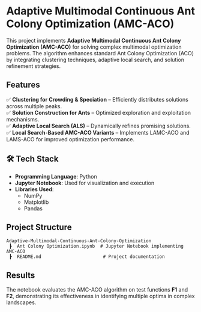 # Adaptive Multimodal Continuous Ant Colony Optimization (AMC-ACO)

This project implements **Adaptive Multimodal Continuous Ant Colony Optimization (AMC-ACO)** for solving complex multimodal optimization problems. The algorithm enhances standard Ant Colony Optimization (ACO) by integrating clustering techniques, adaptive local search, and solution refinement strategies.

## Features

✅ **Clustering for Crowding & Speciation** – Efficiently distributes solutions across multiple peaks.  
✅ **Solution Construction for Ants** – Optimized exploration and exploitation mechanisms.  
✅ **Adaptive Local Search (ALS)** – Dynamically refines promising solutions.  
✅ **Local Search-Based AMC-ACO Variants** – Implements LAMC-ACO and LAMS-ACO for improved optimization performance.  

## 🛠 Tech Stack

- **Programming Language**: Python  
- **Jupyter Notebook**: Used for visualization and execution  
- **Libraries Used**:
  - NumPy
  - Matplotlib
  - Pandas  

##  Project Structure

```
Adaptive-Multimodal-Continuous-Ant-Colony-Optimization
 ┣  Ant Colony Optimization.ipynb  # Jupyter Notebook implementing AMC-ACO
 ┣  README.md                       # Project documentation
```





## Results

The notebook evaluates the AMC-ACO algorithm on test functions **F1** and **F2**, demonstrating its effectiveness in identifying multiple optima in complex landscapes.


